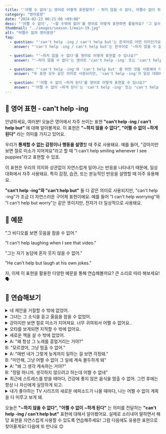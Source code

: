 ```yaml
---
title: "'어쩔 수 없어'는 영어로 어떻게 표현할까? - 하지 않을 수 없다, 어쩔수 없이 하게 된다, 절로 하게 된다"
category: "영어표현"
date: "2024-02-23 00:21:00 +09:00"
desc: "'어쩔 수 없이', '~할 수밖에 없어'를 영어로 어떻게 표현하면 좋을까요? '그 실수를 보면 지적하지 않을 수 없어', '그 상황에서는 포기할 수밖에 없었어' 등을 영어로 표현하는 법을 배워봅시다."
thumbnail: "../images/season-1/main-19.jpg"
alt: "어쩔수 없어 영어표현"
faq:
  - question: "'can't help -ing / can't help but'는 한국어로 어떤 의미인가요?"
    answer: "'can't help -ing / can't help but'는 한국어로 '~하지 않을 수 없다' 또는 '어쩔 수 없이 ~하게 된다'라는 의미입니다. 이 표현은 우리가 통제할 수 없는 감정이나 행동을 설명할 때 주로 사용됩니다."

  - question: "'~하지 않을 수 없다'를 영어로 어떻게 표현할 수 있나요?"
    answer: "'~하지 않을 수 없다'는 영어로 'can't help -ing' 또는 'can't help but'로 표현할 수 있습니다. 예를 들어, '그 영화를 보면 울지 않을 수 없어'는 'I can't help crying when I watch that movie'로 말할 수 있습니다."

  - question: "'can't help -ing'와 'can't help but' 중 어떤 것을 사용해야 더 자연스러운가요?"
    answer: "두 표현 모두 같은 의미로 사용되지만, 'can't help -ing'가 일상 대화에서 조금 더 자연스럽게 들립니다. 예를 들어, 'I can't help worrying'가 'I can't help but worry'보다 더 일상적으로 사용됩니다."

  - question: "'어쩔 수 없이 ~하게 된다'를 영어로 어떻게 표현할 수 있나요?"
    answer: "'어쩔 수 없이 ~하게 된다'는 'can't help -ing' 또는 'can't help but'로 표현할 수 있습니다. 예를 들어, '그의 농담을 들으면 어쩔 수 없이 웃게 돼'는 'I can't help laughing at his jokes'로 말할 수 있습니다."
---
```


## 🌟 영어 표현 - can't help -ing

안녕하세요, 여러분! 오늘은 영어에서 자주 쓰이는 표현 **"can't help -ing / can't help but"** 에 대해 알아볼게요. 이 표현은 **"~하지 않을 수 없다", "어쩔 수 없이 ~하게 된다"** 라는 의미를 가지고 있어요.

우리가 **통제할 수 없는 감정이나 행동을 설명**할 때 주로 사용돼요. 예를 들어, "강아지만 보면 절로 미소가 지어져요"라고 할 때 "I can't help smiling whenever I see puppies"라고 표현할 수 있죠.

이 표현은 우리의 의지와 상관없이 자연스럽게 일어나는 반응을 나타내기 때문에, 일상 대화에서 자주 사용돼요. 특히 감정, 습관, 또는 본능적인 반응을 설명할 때 아주 유용해요.

**"can't help -ing"와 "can't help but"** 둘 다 같은 의미로 사용되지만, "can't help -ing"가 조금 더 자연스러운 구어체 표현이에요. 예를 들어 "I can't help worrying"와 "I can't help but worry"는 같은 뜻이지만, 전자가 더 일상적으로 사용돼요.

## 📖 예문

"그 비디오를 보면 웃음을 참을 수 없어."

"I can't help laughing when I see that video."

"그는 자기 농담에 혼자 웃지 않을 수 없어."

"He can't help but laugh at his own jokes."

자, 이제 이 표현을 활용한 다양한 예문을 통해 연습해볼까요? 큰 소리로 따라 해보세요! 🗣️

## 💬 연습해보기

<details>
  <summary>네 제안을 거절할 수 밖에 없었어.</summary>
  <span>I couldn't help refusing your offer.</span>
</details>

<details>
 <summary>그녀는 그 소식을 듣고 울음을 참을 수 없었어.</summary>
  <span>She couldn't help bursting into tears when she heard the news.</span>
</details>

<details>
 <summary>강아지만 보면 절로 미소가 지어져요. 너무 귀여워서 어쩔 수 없어요..</summary>
  <span>I can't help smiling whenever I see puppies. They're just too cute!</span>
</details>

<details>
 <summary>오타를 보게되면 지적할 수 밖에 없어요.</summary>
  <span>When I see a typo, I can't help pointing it out.</span>
</details>

<details>
  <summary>새로운 책을 살 수 밖에 없었어.</summary>
  <span>I couldn't help buying new books.</span>
</details>

<details>
  <summary>A: "왜 항상 그 노래를 흥얼거리는 거야?"<br>B: "모르겠어, 그냥 멈출 수 없어."</summary>
  <span>A: "Why do you always hum that song?"<br>B: "I don't know, I just can't help it."</span>
</details>

<details>
  <summary>A: "매번 네가 그렇게 늦게까지 일하는 걸 보면 걱정돼."<br>B: "미안해, 그냥 어쩔 수 없이 그 일에 계속 몰두하게 돼"</summary>
  <span>A: "I worry every time I see you working so late."<br>B: "Sorry, I just can't help getting absorbed in it."</span>
</details>

<details>
  <summary>A: "왜 그 생각 계속하는 거야?"<br>B: "정말 하니까. 생각하지 않으려고 하는데 어쩔 수 없네"</summary>
  <span>A: "Why can't you stop thinking about that issue?"<br>B: "It's really important. I try not to think about it, but I can't help it."</span>
</details>

<details>
  <summary>최근에 스트레스를 받을 때마다, 건강에 좋지 않은 음식을 멈출 수 없어. 그런 후에는 항상 나 자신에게 실망하게 되고.</summary>
  <span>"Lately, whenever I feel stressed, I can't help but reach for unhealthy food, and afterward, I always end up feeling disappointed in myself."</span>
</details>

<details>
  <summary>내가 좋아하는 TV 시리즈의 새로운 에피소드가 나올 때마다, 나는 어쩔 수 없이 계획을 다 미루고 보게 돼.</summary>
  <span>Whenever a new episode of my favorite TV series comes out, I can't help but postpone all my plans to watch it.</span>
</details>

오늘은 **"~하지 않을 수 없다", "어쩔 수 없이 ~하게 된다"** 는 의미를 전달하는 **"can't help -ing / can't help but"** 표현에 대해서 알아봤어요. 실제로 소리내어 말하면서 해당 표현을 자연스럽게 사용할 수 있도록 연습해주세요! 그럼 다음에도 유용한 표현으로 찾아올게요! 다음에 또 만나요 😊
